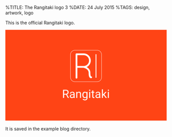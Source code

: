 %TITLE: The Rangitaki logo 3
%DATE: 24 July 2015
%TAGS: design, artwork, logo

This is the official Rangitaki logo.

![The Rangitaki logo](media/example.png)

It is saved in the example blog directory.
